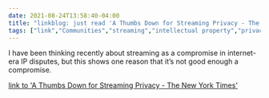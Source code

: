 ```yaml
---
date: 2021-08-24T13:58:40-04:00
title: "linkblog: just read 'A Thumbs Down for Streaming Privacy - The New York Times'"
tags: ["link","Communities","streaming","intellectual property","privacy"]
---
```

I have been thinking recently about streaming as a compromise in internet-era IP disputes, but this shows one reason that it’s not good enough a compromise.
 
[link to 'A Thumbs Down for Streaming Privacy - The New York Times'](https://www.nytimes.com/2021/08/24/technology/streaming-privacy-data.html)
